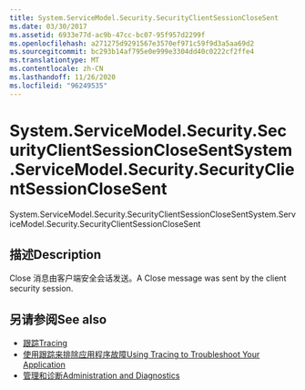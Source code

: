 ```yaml
---
title: System.ServiceModel.Security.SecurityClientSessionCloseSent
ms.date: 03/30/2017
ms.assetid: 6933e77d-ac9b-47cc-bc07-95f957d2299f
ms.openlocfilehash: a271275d9291567e3570ef971c59f9d3a5aa69d2
ms.sourcegitcommit: bc293b14af795e0e999e3304dd40c0222cf2ffe4
ms.translationtype: MT
ms.contentlocale: zh-CN
ms.lasthandoff: 11/26/2020
ms.locfileid: "96249535"
---
```

# <a name="systemservicemodelsecuritysecurityclientsessionclosesent"></a><span data-ttu-id="0547d-102">System.ServiceModel.Security.SecurityClientSessionCloseSent</span><span class="sxs-lookup"><span data-stu-id="0547d-102">System.ServiceModel.Security.SecurityClientSessionCloseSent</span></span>

<span data-ttu-id="0547d-103">System.ServiceModel.Security.SecurityClientSessionCloseSent</span><span class="sxs-lookup"><span data-stu-id="0547d-103">System.ServiceModel.Security.SecurityClientSessionCloseSent</span></span>  
  
## <a name="description"></a><span data-ttu-id="0547d-104">描述</span><span class="sxs-lookup"><span data-stu-id="0547d-104">Description</span></span>  

 <span data-ttu-id="0547d-105">Close 消息由客户端安全会话发送。</span><span class="sxs-lookup"><span data-stu-id="0547d-105">A Close message was sent by the client security session.</span></span>  
  
## <a name="see-also"></a><span data-ttu-id="0547d-106">另请参阅</span><span class="sxs-lookup"><span data-stu-id="0547d-106">See also</span></span>

- [<span data-ttu-id="0547d-107">跟踪</span><span class="sxs-lookup"><span data-stu-id="0547d-107">Tracing</span></span>](index.md)
- [<span data-ttu-id="0547d-108">使用跟踪来排除应用程序故障</span><span class="sxs-lookup"><span data-stu-id="0547d-108">Using Tracing to Troubleshoot Your Application</span></span>](using-tracing-to-troubleshoot-your-application.md)
- [<span data-ttu-id="0547d-109">管理和诊断</span><span class="sxs-lookup"><span data-stu-id="0547d-109">Administration and Diagnostics</span></span>](../index.md)
